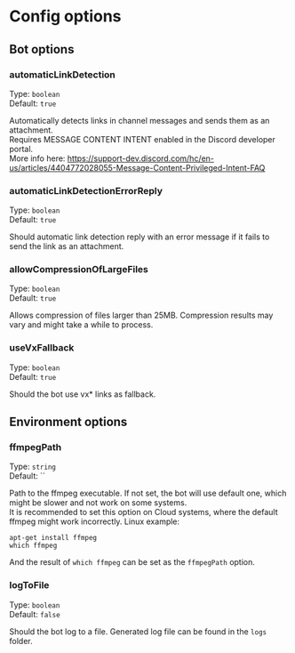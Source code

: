 # Config options

## Bot options

### automaticLinkDetection

Type: `boolean`<br>
Default: `true`

Automatically detects links in channel messages and sends them as an attachment.  
Requires MESSAGE CONTENT INTENT enabled in the Discord developer portal.  
More info here: https://support-dev.discord.com/hc/en-us/articles/4404772028055-Message-Content-Privileged-Intent-FAQ

### automaticLinkDetectionErrorReply

Type: `boolean`<br>
Default: `true`

Should automatic link detection reply with an error message if it fails to send the link as an attachment.

### allowCompressionOfLargeFiles

Type: `boolean`<br>
Default: `true`

Allows compression of files larger than 25MB. Compression results may vary and might take a while to process.

### useVxFallback

Type: `boolean`<br>
Default: `true`

Should the bot use vx* links as fallback.

## Environment options

### ffmpegPath

Type: `string`<br>
Default: ``

Path to the ffmpeg executable. If not set, the bot will use default one, which might be slower and not work on some systems.  
It is recommended to set this option on Cloud systems, where the default ffmpeg might work incorrectly. Linux example:   
```
apt-get install ffmpeg
which ffmpeg
```

And the result of `which ffmpeg` can be set as the `ffmpegPath` option.

### logToFile

Type: `boolean`<br>
Default: `false`

Should the bot log to a file. Generated log file can be found in the `logs` folder.